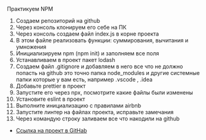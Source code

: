 Практикуем NPM

1. Создаем репозиторий на github
2. Через консоль клонируем его себе на ПК
3. Через консоль создаем файл index.js в корне проекта
4. В этом файле реализовать функции: суммирования, вычитания и умножения
5. Инициализируем npm (npm init) и заполняем все поля
6. Устанавливаем в проект пакет lodash
7. Создаем файл .gitignore и добавляем в него все что не должно попасть на github это точно папка node_modules и другие системные папки которые у вам есть, например .vscode , .idea
8. Добавьте prettier в проект
9. Запустите его через npx, посмотрите какие файлы были изменены
10. Установите eslint в проект
11. Выполните инициализацию с правилами airbnb
12. Запустите линтер на файлах проекта, исправьте замечания
13. Через командую строку заливаем все что накодили на github

* [Ссылка на проект в GitHab](https://github.com/EShka0707/js_studies.git)
